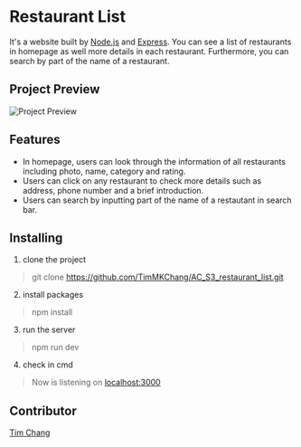 # Restaurant List
It's a website built by [Node.js](https://nodejs.org/en/) and [Express](https://www.npmjs.com/package/express).
You can see a list of restaurants in homepage as well more details in each restaurant. Furthermore, you can search by part of the name of a restaurant.

## Project Preview
![Project Preview](/public/image/restaurant-list-preview.gif)

## Features
- In homepage, users can look through the information of all restaurants including photo, name, category and rating.
- Users can click on any restaurant to check more details such as address, phone number and a brief introduction.
- Users can search by inputting part of the name of a restautant in search bar.

## Installing
1. clone the project
>git clone https://github.com/TimMKChang/AC_S3_restaurant_list.git
2. install packages
>npm install
3. run the server
>npm run dev
4. check in cmd
>Now is listening on [localhost:3000](http://localhost:3000)

## Contributor
<a href="https://github.com/TimMKChang" target="_blank">Tim Chang</a>
